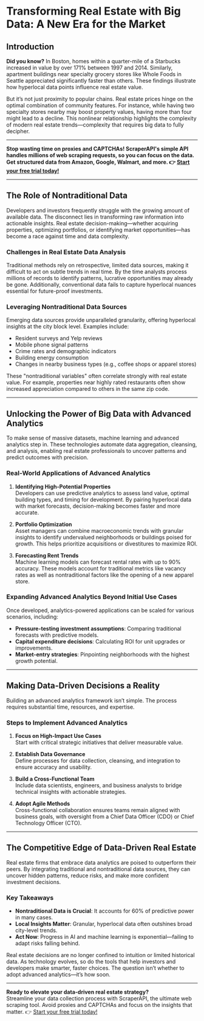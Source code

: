 # Transforming Real Estate with Big Data: A New Era for the Market

## Introduction

**Did you know?** In Boston, homes within a quarter-mile of a Starbucks increased in value by over 171% between 1997 and 2014. Similarly, apartment buildings near specialty grocery stores like Whole Foods in Seattle appreciated significantly faster than others. These findings illustrate how hyperlocal data points influence real estate value.

But it’s not just proximity to popular chains. Real estate prices hinge on the optimal combination of community features. For instance, while having two specialty stores nearby may boost property values, having more than four might lead to a decline. This nonlinear relationship highlights the complexity of modern real estate trends—complexity that requires big data to fully decipher.

---

**Stop wasting time on proxies and CAPTCHAs! ScraperAPI's simple API handles millions of web scraping requests, so you can focus on the data. Get structured data from Amazon, Google, Walmart, and more. 👉 [Start your free trial today!](https://bit.ly/Scraperapi)**

---

## The Role of Nontraditional Data

Developers and investors frequently struggle with the growing amount of available data. The disconnect lies in transforming raw information into actionable insights. Real estate decision-making—whether acquiring properties, optimizing portfolios, or identifying market opportunities—has become a race against time and data complexity.

### Challenges in Real Estate Data Analysis

Traditional methods rely on retrospective, limited data sources, making it difficult to act on subtle trends in real time. By the time analysts process millions of records to identify patterns, lucrative opportunities may already be gone. Additionally, conventional data fails to capture hyperlocal nuances essential for future-proof investments.

### Leveraging Nontraditional Data Sources

Emerging data sources provide unparalleled granularity, offering hyperlocal insights at the city block level. Examples include:

- Resident surveys and Yelp reviews
- Mobile phone signal patterns
- Crime rates and demographic indicators
- Building energy consumption
- Changes in nearby business types (e.g., coffee shops or apparel stores)

These "nontraditional variables" often correlate strongly with real estate value. For example, properties near highly rated restaurants often show increased appreciation compared to others in the same zip code.

---

## Unlocking the Power of Big Data with Advanced Analytics

To make sense of massive datasets, machine learning and advanced analytics step in. These technologies automate data aggregation, cleansing, and analysis, enabling real estate professionals to uncover patterns and predict outcomes with precision.

### Real-World Applications of Advanced Analytics

1. **Identifying High-Potential Properties**  
   Developers can use predictive analytics to assess land value, optimal building types, and timing for development. By pairing hyperlocal data with market forecasts, decision-making becomes faster and more accurate.

2. **Portfolio Optimization**  
   Asset managers can combine macroeconomic trends with granular insights to identify undervalued neighborhoods or buildings poised for growth. This helps prioritize acquisitions or divestitures to maximize ROI.

3. **Forecasting Rent Trends**  
   Machine learning models can forecast rental rates with up to 90% accuracy. These models account for traditional metrics like vacancy rates as well as nontraditional factors like the opening of a new apparel store.

### Expanding Advanced Analytics Beyond Initial Use Cases

Once developed, analytics-powered applications can be scaled for various scenarios, including:

- **Pressure-testing investment assumptions**: Comparing traditional forecasts with predictive models.  
- **Capital expenditure decisions**: Calculating ROI for unit upgrades or improvements.  
- **Market-entry strategies**: Pinpointing neighborhoods with the highest growth potential.  

---

## Making Data-Driven Decisions a Reality

Building an advanced analytics framework isn’t simple. The process requires substantial time, resources, and expertise.

### Steps to Implement Advanced Analytics

1. **Focus on High-Impact Use Cases**  
   Start with critical strategic initiatives that deliver measurable value.

2. **Establish Data Governance**  
   Define processes for data collection, cleansing, and integration to ensure accuracy and usability.

3. **Build a Cross-Functional Team**  
   Include data scientists, engineers, and business analysts to bridge technical insights with actionable strategies.

4. **Adopt Agile Methods**  
   Cross-functional collaboration ensures teams remain aligned with business goals, with oversight from a Chief Data Officer (CDO) or Chief Technology Officer (CTO).

---

## The Competitive Edge of Data-Driven Real Estate

Real estate firms that embrace data analytics are poised to outperform their peers. By integrating traditional and nontraditional data sources, they can uncover hidden patterns, reduce risks, and make more confident investment decisions.

### Key Takeaways

- **Nontraditional Data is Crucial**: It accounts for 60% of predictive power in many cases.  
- **Local Insights Matter**: Granular, hyperlocal data often outshines broad city-level trends.  
- **Act Now**: Progress in AI and machine learning is exponential—failing to adapt risks falling behind.  

Real estate decisions are no longer confined to intuition or limited historical data. As technology evolves, so do the tools that help investors and developers make smarter, faster choices. The question isn’t whether to adopt advanced analytics—it’s how soon.

---

**Ready to elevate your data-driven real estate strategy?**  
Streamline your data collection process with ScraperAPI, the ultimate web scraping tool. Avoid proxies and CAPTCHAs and focus on the insights that matter. 👉 [Start your free trial today!](https://bit.ly/Scraperapi)
